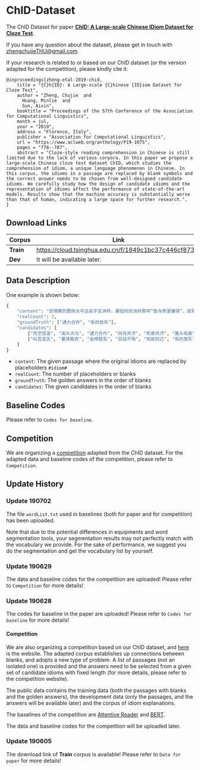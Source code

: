 # ChID-Dataset

The ChID Dataset for paper **[ChID: A Large-scale Chinese IDiom Dataset for Cloze Test](https://www.aclweb.org/anthology/P19-1075)**.

If you have any question about the dataset, please get in touch with zhengchujieTHU@gmail.com.

If your research is related to or based on our ChID dataset (or the version adapted for the competition), please kindly cite it:

```
@inproceedings{zheng-etal-2019-chid,
    title = "{C}h{ID}: A Large-scale {C}hinese {ID}iom Dataset for Cloze Test",
    author = "Zheng, Chujie  and
      Huang, Minlie  and
      Sun, Aixin",
    booktitle = "Proceedings of the 57th Conference of the Association for Computational Linguistics",
    month = jul,
    year = "2019",
    address = "Florence, Italy",
    publisher = "Association for Computational Linguistics",
    url = "https://www.aclweb.org/anthology/P19-1075",
    pages = "778--787",
    abstract = "Cloze-style reading comprehension in Chinese is still limited due to the lack of various corpora. In this paper we propose a large-scale Chinese cloze test dataset ChID, which studies the comprehension of idiom, a unique language phenomenon in Chinese. In this corpus, the idioms in a passage are replaced by blank symbols and the correct answer needs to be chosen from well-designed candidate idioms. We carefully study how the design of candidate idioms and the representation of idioms affect the performance of state-of-the-art models. Results show that the machine accuracy is substantially worse than that of human, indicating a large space for further research.",
}
```

## Download Links

|   Corpus   |   Link   |
| ---- | ---- |
|   **Train**   |   https://cloud.tsinghua.edu.cn/f/1849c1bc37c446cf8739/   |
|   **Dev**   |   It will be available later.   |


## Data Description

One example is shown below:

```python
{
    "content": "世锦赛的整体水平远高于亚洲杯，要如同亚洲杯那样“鱼与熊掌兼得”，就需要各方面密切配合、#idiom#。作为主帅的俞觉敏，除了得打破保守思想，敢于破格用人，还得巧于用兵、#idiom#、灵活排阵，指挥得当，力争通过比赛推新人、出佳绩、出新的战斗力。", 
    "realCount": 2,
    "groundTruth": ["通力合作", "有的放矢"], 
    "candidates": [
        ["凭空捏造", "高头大马", "通力合作", "同舟共济", "和衷共济", "蓬头垢面", "紧锣密鼓"], 
        ["叫苦连天", "量体裁衣", "金榜题名", "百战不殆", "知彼知己", "有的放矢", "风流才子"]
    ]
}
```

- `content`: The given passage where the original idioms are replaced by placeholders `#idiom#`
- `realCount`: The number of placeholders or blanks
- `groundTruth`: The golden answers in the order of blanks
- `candidates`: The given candidates in the order of blanks

## Baseline Codes

Please refer to `Codes for baseline`.

## Competition

We are organizing a [competition](https://biendata.com/competition/idiom/) adapted from the ChID dataset. For the adapted data and baseline codes of the competition, please refer to `Competition`.


## Update History

### Update 190702

The file `wordList.txt` used in baselines (both for paper and for competition) has been uploaded. 

Note that due to the potential differences in equipments and word segmentation tools, your segmentation results may not perfectly match with the vocabulary we provide. For the sake of performance, we suggest you do the segmentation and get the vocabulary list by yourself.

### Update 190629

The data and baseline codes for the competition are uploaded! Please refer to `Competition` for more details!

### Update 190628

The codes for baseline in the paper are uploaded! Please refer to `Codes for baseline` for more details!

#### Competition

We are also organizing a competition based on our ChID dataset, and [here](https://biendata.com/competition/idiom/) is the website. The adapted corpus establishes up connections between blanks, and adopts a new type of problem. A list of passages (not an isolated one) is provided and the answers need to be selected from a given set of candidate idioms with fixed length (for more details, please refer to the competition website). 

The public data contains the training data (both the passages with blanks and the golden answers), the development data (only the passages, and the answers will be available later) and the corpus of idiom explanations.

The baselines of the competition are [Attentive Reader](https://arxiv.org/abs/1506.03340) and [BERT](https://arxiv.org/abs/1810.04805).

The data and baseline codes for the competition will be uploaded later.

### Update 190605

The download link of **Train** corpus is available! Please refer to `Data for paper` for more details!
